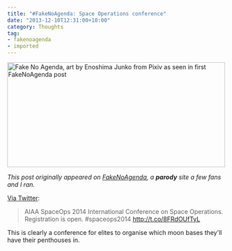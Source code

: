 ```yaml
---
title: "#FakeNoAgenda: Space Operations conference"
date: "2013-12-10T12:31:00+10:00"
category: Thoughts
tag:
- fakenoagenda
- imported
---
```

<p><img src="https://rubenerd.com/files/2013/fakenoagenda.jpg" srcset="https://rubenerd.com/files/2013/fakenoagenda.jpg 1x, https://rubenerd.com/files/2013/fakenoagenda@2x.jpg 2x" alt="Fake No Agenda, art by Enoshima Junko from Pixiv as seen in first FakeNoAgenda post" style="width:500px; height:240px" /></p>

*This post originally appeared on [FakeNoAgenda], a **parody** site a few fans and I ran.*

[Via Twitter](https://twitter.com/SpaceRef/status/410037449906475008):

> AIAA SpaceOps 2014 International Conference on Space Operations. Registration is open. #spaceops2014 http://t.co/8FRdOUfTyL

This is clearly a conference for elites to organise which moon bases they'll have their penthouses in.

[FakeNoAgenda]: https://rubenerd.com/tag/fakenoagenda/ "View all posts from FakeNoAgenda"

